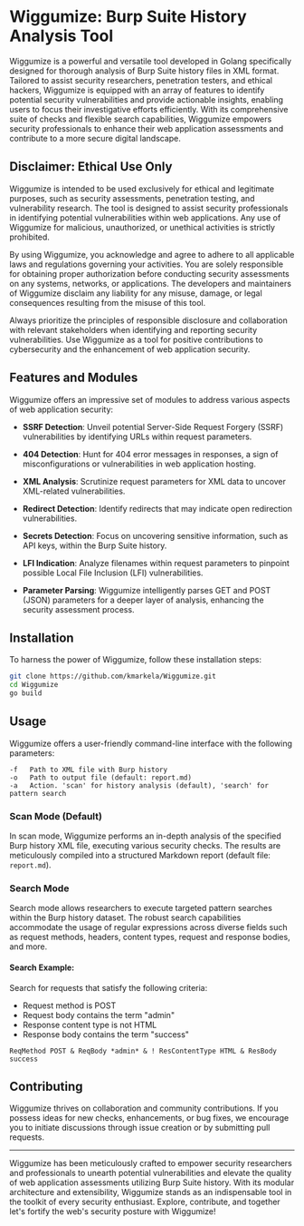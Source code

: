 # Wiggumize: Burp Suite History Analysis Tool


Wiggumize is a powerful and versatile tool developed in Golang specifically designed for thorough analysis of Burp Suite history files in XML format. Tailored to assist security researchers, penetration testers, and ethical hackers, Wiggumize is equipped with an array of  features to identify potential security vulnerabilities and provide actionable insights, enabling users to focus their investigative efforts efficiently. With its comprehensive suite of checks and flexible search capabilities, Wiggumize empowers security professionals to enhance their web application assessments and contribute to a more secure digital landscape.

## Disclaimer: Ethical Use Only

Wiggumize is intended to be used exclusively for ethical and legitimate purposes, such as security assessments, penetration testing, and vulnerability research. The tool is designed to assist security professionals in identifying potential vulnerabilities within web applications. Any use of Wiggumize for malicious, unauthorized, or unethical activities is strictly prohibited.

By using Wiggumize, you acknowledge and agree to adhere to all applicable laws and regulations governing your activities. You are solely responsible for obtaining proper authorization before conducting security assessments on any systems, networks, or applications. The developers and maintainers of Wiggumize disclaim any liability for any misuse, damage, or legal consequences resulting from the misuse of this tool.

Always prioritize the principles of responsible disclosure and collaboration with relevant stakeholders when identifying and reporting security vulnerabilities. Use Wiggumize as a tool for positive contributions to cybersecurity and the enhancement of web application security.

## Features and Modules

Wiggumize offers an impressive set of modules to address various aspects of web application security:

- **SSRF Detection**: Unveil potential Server-Side Request Forgery (SSRF) vulnerabilities by identifying URLs within request parameters.

- **404 Detection**: Hunt for 404 error messages in responses, a sign of misconfigurations or vulnerabilities in web application hosting.

- **XML Analysis**: Scrutinize request parameters for XML data to uncover XML-related vulnerabilities.

- **Redirect Detection**: Identify redirects that may indicate open redirection vulnerabilities.

- **Secrets Detection**: Focus on uncovering sensitive information, such as API keys, within the Burp Suite history.

- **LFI Indication**: Analyze filenames within request parameters to pinpoint possible Local File Inclusion (LFI) vulnerabilities.

- **Parameter Parsing**: Wiggumize intelligently parses GET and POST (JSON) parameters for a deeper layer of analysis, enhancing the security assessment process.

## Installation

To harness the power of Wiggumize, follow these installation steps:

```bash
git clone https://github.com/kmarkela/Wiggumize.git
cd Wiggumize
go build
```

## Usage

Wiggumize offers a user-friendly command-line interface with the following parameters:

```shell
-f   Path to XML file with Burp history
-o   Path to output file (default: report.md)
-a   Action. 'scan' for history analysis (default), 'search' for pattern search
```

### Scan Mode (Default)

In scan mode, Wiggumize performs an in-depth analysis of the specified Burp history XML file, executing various security checks. The results are meticulously compiled into a structured Markdown report (default file: `report.md`).

### Search Mode

Search mode allows researchers to execute targeted pattern searches within the Burp history dataset. The robust search capabilities accommodate the usage of regular expressions across diverse fields such as request methods, headers, content types, request and response bodies, and more.

#### Search Example:

Search for requests that satisfy the following criteria:
- Request method is POST
- Request body contains the term "admin"
- Response content type is not HTML
- Response body contains the term "success"

```shell
ReqMethod POST & ReqBody *admin* & ! ResContentType HTML & ResBody success
```

## Contributing

Wiggumize thrives on collaboration and community contributions. If you possess ideas for new checks, enhancements, or bug fixes, we encourage you to initiate discussions through issue creation or by submitting pull requests.

---

Wiggumize has been meticulously crafted to empower security researchers and professionals to unearth potential vulnerabilities and elevate the quality of web application assessments utilizing Burp Suite history. With its modular architecture and extensibility, Wiggumize stands as an indispensable tool in the toolkit of every security enthusiast. Explore, contribute, and together let's fortify the web's security posture with Wiggumize!